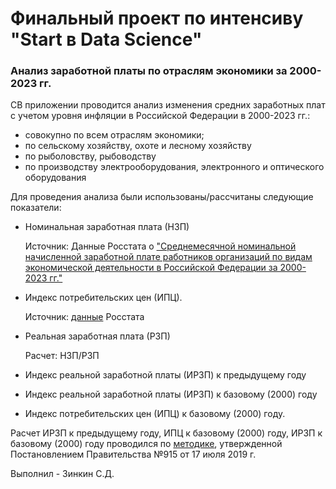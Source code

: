 # Финальный проект по интенсиву "Start в Data Science"

### Анализ заработной платы по отраслям экономики за 2000-2023 гг.
    
    
СВ приложении проводится анализ изменения средних заработных плат с учетом уровня инфляции в Российской Федерации в 2000-2023 гг.:
- совокупно по всем отраслям экономики;
- по сельскому хозяйству, охоте и лесному хозяйству
- по рыболовству, рыбоводству
- по производству электрооборудования, электронного и оптического оборудования

Для проведения анализа были использованы/рассчитаны следующие показатели:

- Номинальная заработная плата (НЗП)

    Источник: Данные Росстата о ["Среднемесячной номинальной начисленной заработной 
    плате работников организаций по видам экономической деятельности в Российской Федерации за 2000-2023 гг."](https://rosstat.gov.ru/labor_market_employment_salaries)
        
- Индекс потребительских цен (ИПЦ). 
    
    Источник: [данные](https://rosstat.gov.ru/statistics/price) Росстата
    
- Реальная заработная плата (РЗП)
        
    Расчет: НЗП/РЗП
- Индекс реальной заработной платы (ИРЗП) к предыдущему году
- Индекс реальной заработной платы (ИРЗП) к базовому (2000) году
- Индекс потребительских цен (ИПЦ) к базовому (2000) году.
    
Расчет ИРЗП к предыдущему году, ИПЦ к базовому (2000) году, ИРЗП к базовому (2000) году проводился по 
[методике](http://static.government.ru/media/files/L03IgxvwoKckabWdfLZPeEp33W3C7rLu.pdf),
утвержденной Постановлением Правительства №915 от 17 июля 2019 г.

Выполнил - Зинкин С.Д.    